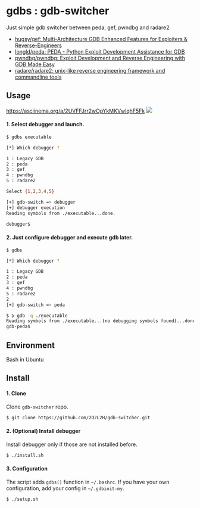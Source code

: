 # gdbs : gdb-switcher

Just simple gdb switcher between peda, gef, pwndbg and radare2

- [hugsy/gef: Multi-Architecture GDB Enhanced Features for Exploiters & Reverse-Engineers](https://github.com/hugsy/gef)
- [longld/peda: PEDA - Python Exploit Development Assistance for GDB](https://github.com/longld/peda)
- [pwndbg/pwndbg: Exploit Development and Reverse Engineering with GDB Made Easy](https://github.com/pwndbg/pwndbg)
- [radare/radare2: unix-like reverse engineering framework and commandline tools](https://github.com/radare/radare2)


## Usage

https://asciinema.org/a/2UVFFJrr2wOpYkMKVwlqhF5Fk
<a href="https://asciinema.org/a/2UVFFJrr2wOpYkMKVwlqhF5Fk" target="_blank"><img src="https://asciinema.org/a/2UVFFJrr2wOpYkMKVwlqhF5Fk.png" /></a>

#### 1. Select debugger and launch.
```bash
$ gdbs executable

[*] Which debugger ?

1 : Legacy GDB
2 : peda
3 : gef
4 : pwndbg
5 : radare2

Select {1,2,3,4,5}

[+] gdb-switch => debugger
[+] debugger execution
Reading symbols from ./executable...done.

debugger$
```

#### 2. Just configure debugger and execute gdb later.

```bash
$ gdbs

[*] Which debugger ?

1 : Legacy GDB
2 : peda
3 : gef
4 : pwndbg
5 : radare2
2
[+] gdb-switch => peda

$ ❯ gdb -q ./executable
Reading symbols from ./executable...(no debugging symbols found)...done.
gdb-peda$ 
```


## Environment

Bash in Ubuntu

## Install

#### 1. Clone

Clone `gdb-switcher` repo.

```bash
$ git clone https://github.com/2O2L2H/gdb-switcher.git
```

#### 2. (Optional) Install debugger

Install debugger only if those are not installed before.

```bash
$ ./install.sh
```

#### 3. Configuration

The script adds `gdbs()` function in `~/.bashrc`.
If you have your own configuration, add your config in `~/.gdbinit-my`.

```bash
$ ./setup.sh
```

